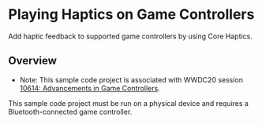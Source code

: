 # Playing Haptics on Game Controllers
Add haptic feedback to supported game controllers by using Core Haptics.

## Overview

- Note: This sample code project is associated with WWDC20 session [10614: Advancements in Game Controllers](https://developer.apple.com/videos/play/wwdc2020/10614/).

This sample code project must be run on a physical device and requires a Bluetooth-connected game controller.

